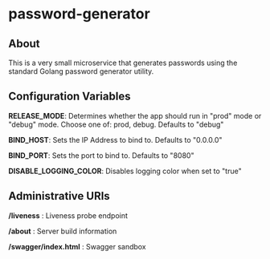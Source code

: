 # password-generator

##  About
This is a very small microservice that generates passwords using the standard Golang password generator utility.

## Configuration Variables
**RELEASE_MODE**: 
Determines whether the app should run in "prod" mode or "debug" mode.  Choose one of: prod, debug.  Defaults to "debug"

**BIND_HOST**: 
Sets the IP Address to bind to.  Defaults to "0.0.0.0"

**BIND_PORT**: 
Sets the port to bind to.  Defaults to "8080"

**DISABLE_LOGGING_COLOR**:
Disables logging color when set to "true"
    
## Administrative URIs

**/liveness** : Liveness probe endpoint

**/about** : Server build information

**/swagger/index.html** : Swagger sandbox